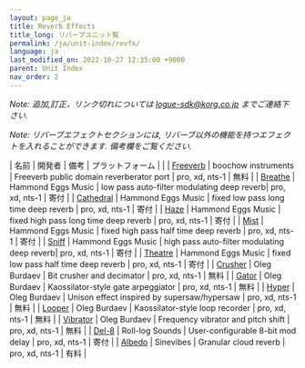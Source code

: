 ```yaml
---
layout: page_ja
title: Reverb Effects
title_long: リバーブユニット覧
permalink: /ja/unit-index/revfx/
language: ja
last_modified_on: 2022-10-27 12:35:00 +9000
parent: Unit Index
nav_order: 2
---
```


_Note: 追加,訂正，リンク切れについては logue-sdk@korg.co.jp までご連絡下さい._

_Note: リバーブエフェクトセクションには, リバーブ以外の機能を持つエフェクトを入れることができます. 備考欄をご覧ください._

| 名前 | 開発者 | 備考 | プラットフォーム |  |
| [Freeverb](https://github.com/boochow/freeverb-logue/releases) | boochow instruments | Freeverb public domain reverberator port | pro, xd, nts-1 | 無料 |
| [Breathe](http://hammondeggsmusic.ca/logueplugins/breathe.html) | Hammond Eggs Music | low pass auto-filter modulating deep reverb| pro, xd, nts-1 | 寄付 |
| [Cathedral](http://hammondeggsmusic.ca/logueplugins/cathedral.html) | Hammond Eggs Music | fixed low pass long time deep reverb | pro, xd, nts-1 | 寄付 |
| [Haze](http://hammondeggsmusic.ca/logueplugins/cathedral.html) | Hammond Eggs Music | fixed high pass long time deep reverb | pro, xd, nts-1 | 寄付 |
| [Mist](http://hammondeggsmusic.ca/logueplugins/cathedral.html) | Hammond Eggs Music | fixed high pass half time deep reverb | pro, xd, nts-1 | 寄付 |
| [Sniff](http://hammondeggsmusic.ca/logueplugins/breathe.html) | Hammond Eggs Music | high pass auto-filter modulating deep reverb| pro, xd, nts-1 | 寄付 |
| [Theatre](http://hammondeggsmusic.ca/logueplugins/cathedral.html) | Hammond Eggs Music | fixed low pass half time deep reverb | pro, xd, nts-1 | 寄付 |
| [Crusher](https://github.com/dukesrg/logue-fx) | Oleg Burdaev | Bit crusher and decimator | pro, xd, nts-1 | 無料 |
| [Gator](https://github.com/dukesrg/logue-fx) | Oleg Burdaev | Kaossilator-style gate arpeggiator | pro, xd, nts-1 | 無料 |
| [Hyper](https://github.com/dukesrg/logue-fx) | Oleg Burdaev | Unison effect inspired by supersaw/hypersaw | pro, xd, nts-1 | 無料 |
| [Looper](https://github.com/dukesrg/logue-fx) | Oleg Burdaev | Kaossilator-style loop recorder | pro, xd, nts-1 | 無料 |
| [Vibrator](https://github.com/dukesrg/logue-fx) | Oleg Burdaev | Frequency vibrator and pitch shift | pro, xd, nts-1 | 無料 |
| [Del-8](https://gum.co/logueMill_del_8) | Roll-log Sounds | User-configurable 8-bit mod delay | pro, xd, nts-1 | 寄付 |
| [Albedo](https://www.sinevibes.com/korgalbedo/) | Sinevibes | Granular cloud reverb | pro, xd, nts-1 | 有料 |

